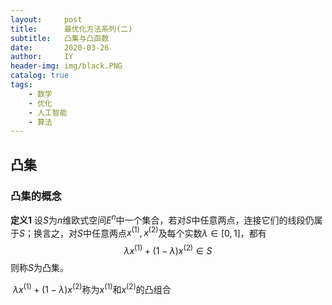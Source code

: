 ```yaml
---
layout:     post
title:      最优化方法系列(二)
subtitle:   凸集与凸函数
date:       2020-03-26
author:     IY
header-img: img/black.PNG
catalog: true
tags:
    - 数学
    - 优化
    - 人工智能
    - 算法
---
```


## 凸集

### 凸集的概念

**定义1** 设$S$为$n$维欧式空间$E^{n}$中一个集合，若对$S$中任意两点，连接它们的线段仍属于$S$；换言之，对$S$中任意两点$x^{(1)}, x^{(2)}$及每个实数$\lambda\in [0, 1]$，都有
$$
\lambda x^{(1)} + (1 - \lambda) x^{(2)} \in S
$$
则称$S$为凸集。

​	$\lambda x^{(1)} + (1 - \lambda )x^{(2)}$称为$x^{(1)}$和$x^{(2)}$的凸组合